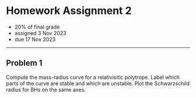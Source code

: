 # Homework Assignment 2

  * 20% of final grade
  * assigned 3 Nov 2023
  * due 17 Nov 2023

---

## Problem 1

Compute the mass-radius curve for a relativisitic polytrope. Label which parts of the curve are stable and which are unstable.
Plot the Schwarzschild radius for BHs on the same axes.
